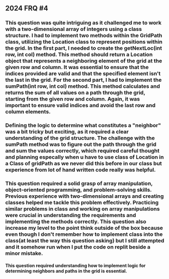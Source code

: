## 2024 FRQ #4 

### This question was quite intriguing as it challenged me to work with a two-dimensional array of integers using a class structure. I had to implement two methods within the GridPath class, utilizing the Location class to represent positions within the grid. In the first part, I needed to create the getNextLoc(int row, int col) method. This method should return a Location object that represents a neighboring element of the grid at the given row and column. It was essential to ensure that the indices provided are valid and that the specified element isn't the last in the grid. For the second part, I had to implement the sumPath(int row, int col) method. This method calculates and returns the sum of all values on a path through the grid, starting from the given row and column. Again, it was important to ensure valid indices and avoid the last row and column elements.

### Defining the logic to determine what constitutes a "neighbor" was a bit tricky but exciting, as it required a clear understanding of the grid structure. The challenge with the sumPath method was to figure out the path through the grid and sum the values correctly, which required careful thought and planning especally when u have to use class of Location in a Class of gridPath as we never did this before in our class but experience from lot of hand written code really was helpful. 

### This question required a solid grasp of array manipulation, object-oriented programming, and problem-solving skills. Previous experience with two-dimensional arrays and creating classes helped me tackle this problem effectively. Practicing similar problems in class and working on array manipulations were crucial in understanding the requirements and implementing the methods correctly. This question also increase my level to the point think outside of the box because even though I don't remember how to implement class into the class(at least the way this question asking) but I still attempted and it somehow run when I put the code on replit beside a minor mistake.

#### This question required understanding how to implement logic for determining neighbors and paths in the grid is essential. 
